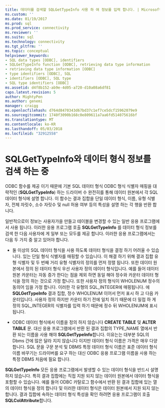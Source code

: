 ```yaml
---
title: 데이터를 검색할 SQLGetTypeInfo 사용 하 여 정보를 입력 합니다. | Microsoft Docs
ms.custom: ''
ms.date: 01/19/2017
ms.prod: sql
ms.prod_service: connectivity
ms.reviewer: ''
ms.suite: sql
ms.technology: connectivity
ms.tgt_pltfrm: ''
ms.topic: conceptual
helpviewer_keywords:
- SQL data types [ODBC], identifiers
- SQLGetTypeInfo function [ODBC], retrieving data type information
- retrieving data type information [ODBC]
- type identifiers [ODBC], SQL
- identifiers [ODBC], SQL type
- SQL type identifiers [ODBC]
ms.assetid: d4f8b152-ab9e-4d05-a720-d10a08a6df81
caps.latest.revision: 5
author: MightyPen
ms.author: genemi
manager: craigg
ms.openlocfilehash: d764d8470343d67bd37c1ef7ce5dcf15962079e9
ms.sourcegitcommit: 1740f3090b168c0e809611a7aa6fd514075616bf
ms.translationtype: MT
ms.contentlocale: ko-KR
ms.lasthandoff: 05/03/2018
ms.locfileid: "32912558"
---
```

# <a name="retrieving-data-type-information-with-sqlgettypeinfo"></a>SQLGetTypeInfo와 데이터 형식 정보를 검색 하는 중
ODBC 함수를 제공 이기 때문에 기본 SQL 데이터 형식 ODBC 형식 식별자 매핑을 대략적인 (**SQLGetTypeInfo**) 하는 드라이버 수 완전히를 통해 데이터 원본에서 각 SQL 데이터 형식에 설명 합니다. 이 함수는 결과 집합을 단일 데이터 형식, 이름, 유형 식별자, 전체 자릿수, 소수 자릿수 및 null 허용 여부 등의 특성을 설명 하는 각 행을 반환 합니다.  
  
 일반적으로이 정보는 사용자가을 만들고 테이블을 변경할 수 있는 일반 응용 프로그램에서 사용 됩니다. 이러한 응용 프로그램 호출 **SQLGetTypeInfo** 를 데이터 형식 정보를 검색 한 다음 사용자에 게 일부 또는 모두를 제공 합니다. 이러한 응용 프로그램에서는 다음 두 가지 중 알고 있어야 합니다.  
  
-   둘 이상의 SQL 데이터 형식을 사용 하도록 데이터 형식을 결정 하기 어려울 수 있습니다. 있는 단일 형식 식별자를 매핑할 수 있습니다. 이 해결 하기 위해 결과 집합 유형 식별자 및 두 번째 거리 유형 식별자의 정의를 먼저 정렬 됩니다. 또한 데이터 원본에서 정의 된 데이터 형식 우선 사용자 정의 데이터 형식입니다. 예를 들어 데이터 원본 카운터는 자동 증가 한다는 점을 제외 하면 동일 해야 정수와 카운터 데이터 형식을 정의 하는 것으로 가정 합니다. 또한 사용자 정의 형식이 WHOLENUM 정수의 동의어 임을 가정 합니다. 이러한 각 유형의 SQL_INTEGER에 매핑됩니다. 에 **SQLGetTypeInfo** 결과 집합, 정수 WHOLENUM 이어서 먼저 표시 하 고 다음 카운터입니다. 사용자 정의 하지만 카운터 하기 전에 일치 하기 때문에 더 밀접 하 게 정의 SQL_INTEGER의 식별자를 입력 하기 때문에 정수 뒤 WHOLENUM에 표시 됩니다.  
  
-   ODBC 데이터 형식에서 이름을 정의 하지 않습니다 **CREATE TABLE** 및 **ALTER TABLE** 문. 대신 응용 프로그램에서 반환 된 결과 집합의 TYPE_NAME 열에서 반환 되는 이름을 사용 해야 **SQLGetTypeInfo**합니다. 이유는는 대부분 SQL의 Dbms 간에 많은 달라 지지 않습니다 이지만 데이터 형식 이름은 가격은 매우 다양 합니다. SQL 문을 구문 분석 및 DBMS 특정 데이터 형식 이름은 표준 데이터 형식 이름 바꾸기는 드라이버를 요구 하는 대신 ODBC 응용 프로그램 이름을 사용 하는 특정 DBMS 처음에 필요 합니다.  
  
 **SQLGetTypeInfo** 모든 응용 프로그램에서 발생할 수 있는 데이터 형식을 반드시 설명 하지 않습니다. 특히 결과 집합에는 직접 지원 되지 않는 데이터 원본에서 데이터 형식을 포함할 수 있습니다. 예를 들어 ODBC 카탈로그 함수에서 반환 된 결과 집합에 있는 열의 데이터 형식을 정의 합니다 및 이러한 데이터 형식은 데이터 원본에서 지원 되지 않는 합니다. 결과 집합에 속하는 데이터 형식 특성을 확인 하려면 응용 프로그램이 호출 **SQLColAttribute**합니다.
